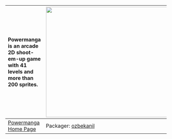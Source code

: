 | Powermanga is an arcade 2D shoot-em-up game with 41 levels and more than 200 sprites. | <a href='http://www.youtube.com/watch?feature=player_embedded&v=3DSeqvfmuOc' target='_blank'><img src='http://img.youtube.com/vi/3DSeqvfmuOc/0.jpg' width='425' height=344 /></a> |
|:--------------------------------------------------------------------------------------|:----------------------------------------------------------------------------------------------------------------------------------------------------------------------------------|
|[Powermanga Home Page](http://linux.tlk.fr/games/Powermanga)| Packager: [ozbekanil](ozbekanil.md) |